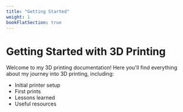 ```yaml
---
title: "Getting Started"
weight: 1
bookFlatSection: true
---
```


# Getting Started with 3D Printing

Welcome to my 3D printing documentation! Here you'll find everything about my journey into 3D printing, including:

- Initial printer setup
- First prints
- Lessons learned
- Useful resources